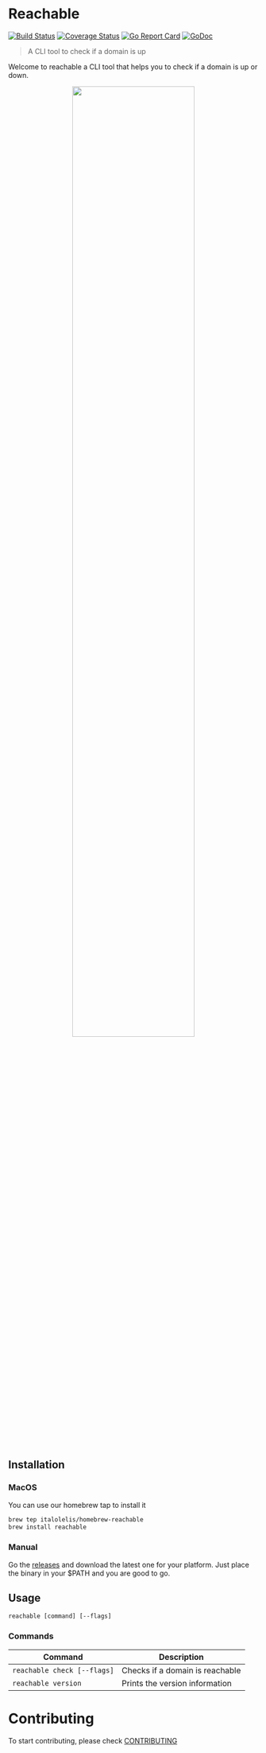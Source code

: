 # Reachable

[![Build Status](https://travis-ci.com/italolelis/reachable.svg)](https://travis-ci.com/italolelis/reachable) [![Coverage Status](https://coveralls.io/repos/github/italolelis/reachable/badge.svg?branch=master)](https://coveralls.io/github/italolelis/reachable?branch=master) [![Go Report Card](https://goreportcard.com/badge/github.com/italolelis/reachable)](https://goreportcard.com/report/github.com/italolelis/reachable) [![GoDoc](https://godoc.org/github.com/italolelis/reachable?status.svg)](https://godoc.org/github.com/italolelis/reachable)

> A CLI tool to check if a domain is up

Welcome to reachable a CLI tool that helps you to check if a domain is up or down.

<p align="center">
<a href="https://asciinema.org/a/LJSooVahoiopp9Vx6THTEnwnP" target="_blank"><img src="https://asciinema.org/a/LJSooVahoiopp9Vx6THTEnwnP.png" width="70%"/></a>
</p>

## Installation

### MacOS

You can use our homebrew tap to install it

```sh
brew tep italolelis/homebrew-reachable
brew install reachable
```

### Manual

Go the [releases](https://github.com/italolelis/reachable/releases) and download the latest one for your platform.
Just place the binary in your $PATH and you are good to go.

## Usage

```
reachable [command] [--flags]
``` 

### Commands

| Command                  | Description                          |
|--------------------------|--------------------------------------|
| `reachable check [--flags]`   | Checks if a domain is reachable |
| `reachable version`           | Prints the version information  |

# Contributing

To start contributing, please check [CONTRIBUTING](CONTRIBUTING)
